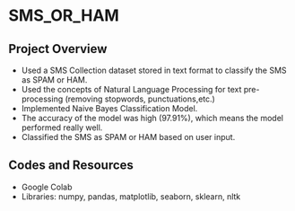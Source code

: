 # SMS_OR_HAM

## Project Overview
* Used a SMS Collection dataset stored in text format to classify the SMS as SPAM or HAM.
* Used the concepts of Natural Language Processing for text pre-processing (removing stopwords, punctuations,etc.)
* Implemented Naive Bayes Classification Model.
* The accuracy of the model was high (97.91%), which  means the model performed really well.
* Classified the SMS as SPAM or HAM based on user input.

## Codes and Resources
* Google Colab
* Libraries: numpy, pandas, matplotlib, seaborn, sklearn, nltk

